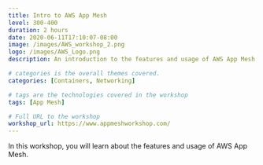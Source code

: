 ```yaml
---
title: Intro to AWS App Mesh
level: 300-400
duration: 2 hours
date: 2020-06-11T17:10:07-08:00
image: /images/AWS_workshop_2.png
logo: /images/AWS_Logo.png
description: An introduction to the features and usage of AWS App Mesh.

# categories is the overall themes covered. 
categories: [Containers, Networking]

# tags are the technologies covered in the workshop
tags: [App Mesh]

# Full URL to the workshop
workshop_url: https://www.appmeshworkshop.com/
---
```


In this workshop, you will learn about the features and usage of AWS App Mesh.